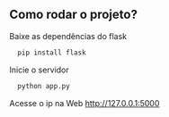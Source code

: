 ## Como rodar o projeto?

Baixe as dependências do flask

```bash
  pip install flask
```

Inicie o servidor

```bash
  python app.py
```

Acesse o ip na Web http://127.0.0.1:5000
